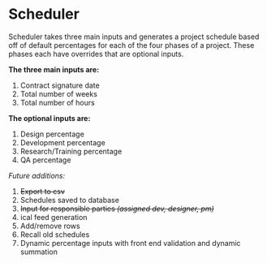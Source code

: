 # Scheduler

Scheduler takes three main inputs and generates a project schedule based off of default percentages for each of the four phases of a project. These phases each have overrides that are optional inputs.  

**The three main inputs are:**

1. Contract signature date
2. Total number of weeks 
3. Total number of hours

**The optional inputs are:** 

1. Design percentage
2. Development percentage
3. Research/Training percentage
4. QA percentage

*Future additions:*

1. ~~Export to csv~~
2. Schedules saved to database
3. ~~Input for responsible parties *(assigned dev, designer, pm)*~~
4. ical feed generation
5. Add/remove rows
6. Recall old schedules
7. Dynamic percentage inputs with front end validation and dynamic summation

